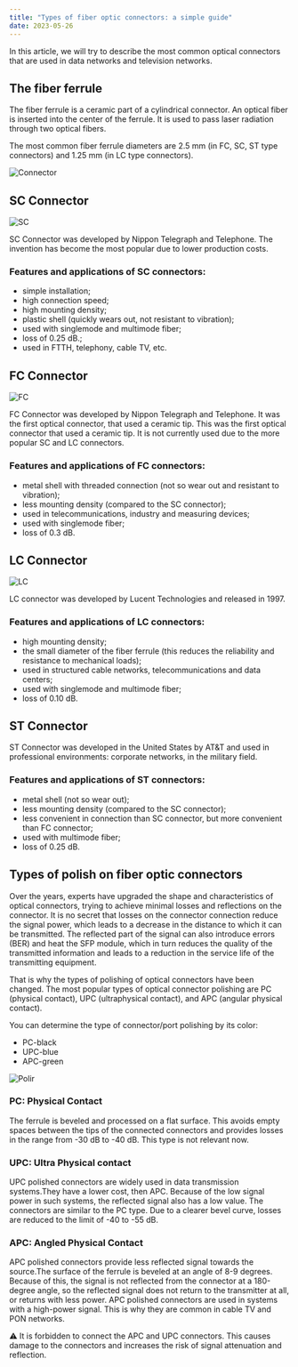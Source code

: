 ```yaml
---
title: "Types of fiber optic connectors: a simple guide"
date: 2023-05-26
---
```


In this article, we will try to describe the most common optical connectors that are used in data networks and television networks.

## The fiber ferrule

The fiber ferrule is a ceramic part of a cylindrical connector. An optical fiber is inserted into the center of the ferrule. It is used to pass laser radiation through two optical fibers.

The most common fiber ferrule diameters are 2.5 mm (in FC, SC, ST type connectors) and 1.25 mm (in LC type connectors).

![Connector](https://cdn.cesbo.com/help/misc/hardware-and-drivers/types-of-optic-connectors/connector.jpeg)

## SC Connector

![SC](https://cdn.cesbo.com/help/misc/hardware-and-drivers/types-of-optic-connectors/sc.png)

SC Connector was developed by Nippon Telegraph and Telephone. The invention has become the most popular due to lower production costs.

### Features and applications of SC connectors:

* simple installation;
* high connection speed;
* high mounting density;
* plastic shell (quickly wears out, not resistant to vibration);
* used with singlemode and multimode fiber;
* loss of 0.25 dB.;
* used in FTTH, telephony, cable TV, etc.

## FC Connector

![FC](https://cdn.cesbo.com/help/misc/hardware-and-drivers/types-of-optic-connectors/fc.png)


FC Connector was developed by Nippon Telegraph and Telephone. It was the first optical connector, that used a ceramic tip. This was the first optical connector that used a ceramic tip. It is not currently used due to the more popular SC and LC connectors.

### Features and applications of FC connectors:

* metal shell with threaded connection (not so wear out and resistant to vibration);
* less mounting density (compared to the SC connector);
* used in telecommunications, industry and measuring devices;
* used with singlemode fiber;
* loss of 0.3 dB.

## LC Connector

![LC](https://cdn.cesbo.com/help/misc/hardware-and-drivers/types-of-optic-connectors/lc.png)

LC connector was developed by Lucent Technologies and released in 1997.

### Features and applications of LC connectors:

* high mounting density;
* the small diameter of the fiber ferrule (this reduces the reliability and resistance to mechanical loads);
* used in structured cable networks, telecommunications and data centers;
* used with singlemode and multimode fiber;
* loss of 0.10 dB.

## ST Connector

ST Connector was developed in the United States by AT&T and used in professional environments: corporate networks, in the military field.

### Features and applications of ST connectors:

* metal shell (not so wear out);
* less mounting density (compared to the SC connector);
* less convenient in connection than SC connector, but more convenient than FC connector;
* used with multimode fiber;
* loss of 0.25 dB.

## Types of polish on fiber optic connectors

Over the years, experts have upgraded the shape and characteristics of optical connectors, trying to achieve minimal losses and reflections on the connector.
It is no secret that losses on the connector connection reduce the signal power, which leads to a decrease in the distance to which it can be transmitted.
The reflected part of the signal can also introduce errors (BER) and heat the SFP module, which in turn reduces the quality of the transmitted information and leads to a reduction in the service life of the transmitting equipment.

That is why the types of polishing of optical connectors have been changed. The most popular types of optical connector polishing are PC (physical contact), UPC (ultraphysical contact), and APC (angular physical contact).

You can determine the type of connector/port polishing by its color:

* PC-black
* UPC-blue
* APC-green

![Polir](https://cdn.cesbo.com/help/misc/hardware-and-drivers/types-of-optic-connectors/polir.png)

### PC: Physical Contact

The ferrule is beveled and processed on a flat surface. This avoids empty spaces between the tips of the connected connectors and provides losses in the range from -30 dB to -40 dB. This type is not relevant now.

### UPC: Ultra Physical contact

UPC polished connectors are widely used in data transmission systems.They have a lower cost, then APC. Because of the low signal power in such systems, the reflected signal also has a low value.
The connectors are similar to the PC type. Due to a clearer bevel curve, losses are reduced to the limit of -40 to -55 dB.

### APC: Angled Physical Contact

APC polished connectors provide less reflected signal towards the source.The surface of the ferrule is beveled at an angle of 8-9 degrees. Because of this, the signal is not reflected from the connector at a 180-degree angle, so the reflected signal does not return to the transmitter at all, or returns with less power. APC polished connectors are used in systems with a high-power signal. This is why they are common in cable TV and PON networks.

⚠️ It is forbidden to connect the APC and UPC connectors. This causes damage to the connectors and increases the risk of signal attenuation and reflection.
